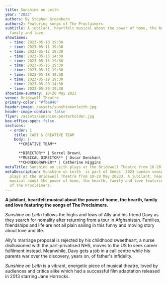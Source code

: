 ```yaml
---
title: Sunshine on Leith
year: "2023"
authors: By Stephen Greenhorn
authors2: Featuring songs of The Proclaimers
subtitle: A jubilant, heartfelt musical about the power of home, the hearth,
  family and love.
showtimes:
  - time: 2023-05-10 19:30
  - time: 2023-05-11 19:30
  - time: 2023-05-12 19:30
  - time: 2023-05-13 14:30
  - time: 2023-05-13 19:30
  - time: 2023-05-16 19:30
  - time: 2023-05-17 19:30
  - time: 2023-05-18 19:30
  - time: 2023-05-19 19:30
  - time: 2023-05-20 14:30
  - time: 2023-05-20 19:30
showtime-summary: 10-20 May 2023
venue: Bridewell Theatre
primary-color: "#fba946"
header-image: /assets/sunshineonleith.jpg
header-image-contain: false
flyer: /assets/sunshine-posterholder.jpg
box-office-open: false
sections:
  - order: 1
    title: CAST & CREATIVE TEAM
    body: |-
      **CREATIVE TEAM**

      **DIRECTOR** | Sorrel Brown\
      **MUSICAL DIRECTOR** | Oscar Denihan\
      **CHOREOGRAPHER** | Catherine Higgins
metaTitle: Sunshine on Leith plays at the Bridewell Theatre from 10-20 May 2023
metaDescription: Sunshine on Leith  is part of Sedos’ 2023 London season and
  plays at the Bridewell Theatre from 10-20 May 20233. A jubilant, heartfelt
  musical about the power of home, the hearth, family and love featuring songs
  of The Proclaimers.
---
```

**A jubilant, heartfelt musical about the power of home, the hearth, family and love featuring the songs of The Proclaimers.**

*Sunshine on Leith* follows the highs and lows of Ally and his friend Davy as they search for nomality after returning from a tour in Afghanistan. Families, friendships and life are not all plain sailing in this funny and moving story about love and life.

Ally's marriage proposal is rejected by his childhood sweetheart, a nurse disillusioned with the part-privatised NHS, moves to the US to seek career fulfilment instead. Meanwhile, Davy gets a job in a call centre while his parents war over the discovery, years on, of father's infidelity.

*Sunshine on Leith* is a vibrant, energetic piece of musical theatre, loved by audiences and critics alike which had a successful film adaptation released in 2013 starring Jane Horrocks.